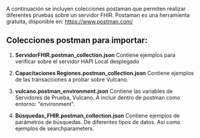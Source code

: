 A continuación se incluyen colecciones postaman que permiten realizar diferentes pruebas sobre un servidor FHIR.
Postaman es una herramienta gratuita, disponible en: https://www.postman.com/



## Colecciones postman para importar:

1. **ServidorFHIR.postman_collection.json**
Contiene ejemplos para verificar sobre el servidor HAPI Local desplegado


2. **Capacitaciones Regiones.postman_collection.json**
   Contiene ejemplos de las transacciones a probar sobre Vulcano.
   

3. **vulcano.postman_environment.json**
Contiene las variables de Servidores de Prueba, Vulcano. A incluir dentro de postman como entorno: "environment".

3. **Búsquedas_FHIR.postman_collection.json**
Contiene ejemplos de parámetros de búsquedas. De diferentes tipos de datos. Asi como ejemplos de searchparameters.